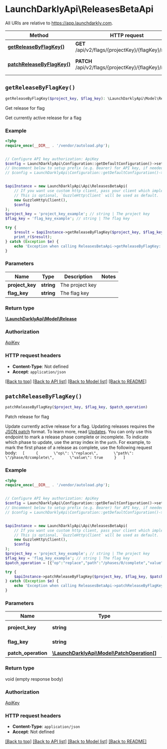 # LaunchDarklyApi\ReleasesBetaApi

All URIs are relative to https://app.launchdarkly.com.

Method | HTTP request | Description
------------- | ------------- | -------------
[**getReleaseByFlagKey()**](ReleasesBetaApi.md#getReleaseByFlagKey) | **GET** /api/v2/flags/{projectKey}/{flagKey}/release | Get release for flag
[**patchReleaseByFlagKey()**](ReleasesBetaApi.md#patchReleaseByFlagKey) | **PATCH** /api/v2/flags/{projectKey}/{flagKey}/release | Patch release for flag


## `getReleaseByFlagKey()`

```php
getReleaseByFlagKey($project_key, $flag_key): \LaunchDarklyApi\Model\Release
```

Get release for flag

Get currently active release for a flag

### Example

```php
<?php
require_once(__DIR__ . '/vendor/autoload.php');


// Configure API key authorization: ApiKey
$config = LaunchDarklyApi\Configuration::getDefaultConfiguration()->setApiKey('Authorization', 'YOUR_API_KEY');
// Uncomment below to setup prefix (e.g. Bearer) for API key, if needed
// $config = LaunchDarklyApi\Configuration::getDefaultConfiguration()->setApiKeyPrefix('Authorization', 'Bearer');


$apiInstance = new LaunchDarklyApi\Api\ReleasesBetaApi(
    // If you want use custom http client, pass your client which implements `GuzzleHttp\ClientInterface`.
    // This is optional, `GuzzleHttp\Client` will be used as default.
    new GuzzleHttp\Client(),
    $config
);
$project_key = 'project_key_example'; // string | The project key
$flag_key = 'flag_key_example'; // string | The flag key

try {
    $result = $apiInstance->getReleaseByFlagKey($project_key, $flag_key);
    print_r($result);
} catch (Exception $e) {
    echo 'Exception when calling ReleasesBetaApi->getReleaseByFlagKey: ', $e->getMessage(), PHP_EOL;
}
```

### Parameters

Name | Type | Description  | Notes
------------- | ------------- | ------------- | -------------
 **project_key** | **string**| The project key |
 **flag_key** | **string**| The flag key |

### Return type

[**\LaunchDarklyApi\Model\Release**](../Model/Release.md)

### Authorization

[ApiKey](../../README.md#ApiKey)

### HTTP request headers

- **Content-Type**: Not defined
- **Accept**: `application/json`

[[Back to top]](#) [[Back to API list]](../../README.md#endpoints)
[[Back to Model list]](../../README.md#models)
[[Back to README]](../../README.md)

## `patchReleaseByFlagKey()`

```php
patchReleaseByFlagKey($project_key, $flag_key, $patch_operation)
```

Patch release for flag

Update currently active release for a flag. Updating releases requires the [JSON patch](https://datatracker.ietf.org/doc/html/rfc6902) format. To learn more, read [Updates](/#section/Overview/Updates).  You can only use this endpoint to mark a release phase complete or incomplete. To indicate which phase to update, use the array index in the `path`. For example, to mark the first phase of a release as complete, use the following request body:  ```   [     {       \"op\": \"replace\",       \"path\": \"/phase/0/complete\",       \"value\": true     }   ] ```

### Example

```php
<?php
require_once(__DIR__ . '/vendor/autoload.php');


// Configure API key authorization: ApiKey
$config = LaunchDarklyApi\Configuration::getDefaultConfiguration()->setApiKey('Authorization', 'YOUR_API_KEY');
// Uncomment below to setup prefix (e.g. Bearer) for API key, if needed
// $config = LaunchDarklyApi\Configuration::getDefaultConfiguration()->setApiKeyPrefix('Authorization', 'Bearer');


$apiInstance = new LaunchDarklyApi\Api\ReleasesBetaApi(
    // If you want use custom http client, pass your client which implements `GuzzleHttp\ClientInterface`.
    // This is optional, `GuzzleHttp\Client` will be used as default.
    new GuzzleHttp\Client(),
    $config
);
$project_key = 'project_key_example'; // string | The project key
$flag_key = 'flag_key_example'; // string | The flag key
$patch_operation = [{"op":"replace","path":"/phases/0/complete","value":true}]; // \LaunchDarklyApi\Model\PatchOperation[]

try {
    $apiInstance->patchReleaseByFlagKey($project_key, $flag_key, $patch_operation);
} catch (Exception $e) {
    echo 'Exception when calling ReleasesBetaApi->patchReleaseByFlagKey: ', $e->getMessage(), PHP_EOL;
}
```

### Parameters

Name | Type | Description  | Notes
------------- | ------------- | ------------- | -------------
 **project_key** | **string**| The project key |
 **flag_key** | **string**| The flag key |
 **patch_operation** | [**\LaunchDarklyApi\Model\PatchOperation[]**](../Model/PatchOperation.md)|  |

### Return type

void (empty response body)

### Authorization

[ApiKey](../../README.md#ApiKey)

### HTTP request headers

- **Content-Type**: `application/json`
- **Accept**: Not defined

[[Back to top]](#) [[Back to API list]](../../README.md#endpoints)
[[Back to Model list]](../../README.md#models)
[[Back to README]](../../README.md)
